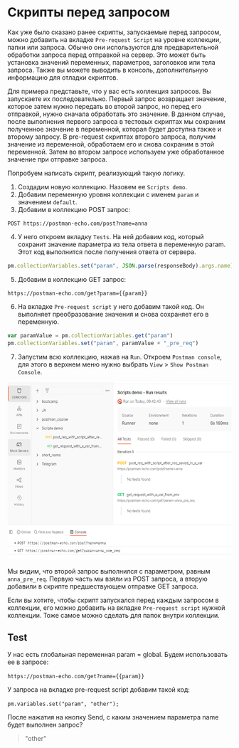 # Скрипты перед запросом

Как уже было сказано ранее скрипты, запускаемые перед запросом, можно добавить на вкладке `Pre-request Script` на уровне
коллекции, папки или запроса. Обычно они используются для предварительной обработки запроса перед отправкой на сервер.
Это может быть установка значений переменных, параметров, заголовков или тела запроса. Также вы можете выводить в
консоль, дополнительную информацию для отладки скриптов.

Для примера представьте, что у вас есть коллекция запросов. Вы запускаете их последовательно. Первый запрос возвращает
значение, которое затем нужно передать во второй запрос, но перед его отправкой, нужно сначала обработать это значение.
В данном случае, после выполнения первого запроса в тестовых скриптах мы сохраним полученное значение в переменной,
которая будет доступна также и второму запросу. В pre-request скриптах второго запроса, получим значение из переменной,
обработаем его и снова сохраним в этой переменной. Затем во втором запросе используем уже обработанное значение при
отправке запроса.

Попробуем написать скрипт, реализующий такую логику.

1. Создадим новую коллекцию. Назовем ее `Scripts demo`.
2. Добавим переменную уровня коллекции с именем `param` и значением `default`.
3. Добавим в коллекцию POST запрос:

```
POST https://postman-echo.com/post?name=anna
```

4. У него откроем вкладку `Tests`. На ней добавим код, который сохранит значение параметра из тела ответа в переменную
   param. Этот код выполнится после получения ответа от сервера.

```javascript
pm.collectionVariables.set("param", JSON.parse(responseBody).args.name)
```

5. Добавим в коллекцию GET запрос:

```
https://postman-echo.com/get?param={{param}}
```

6. На вкладке `Pre-request script` у него добавим такой код. Он выполняет преобразование значения
   и снова сохраняет его в переменную.

```javascript
var paramValue = pm.collectionVariables.get("param")
pm.collectionVariables.set("param", paramValue + "_pre_req")
```

7. Запустим всю коллекцию, нажав на `Run`. Откроем `Postman console`, для этого в верхнем меню нужно
   выбрать `View` > `Show Postman Console`.

<img src="img/collection_console_view.png" width="600" height="400" alt="collection console view">

Мы видим, что второй запрос выполнился с параметром, равным `anna_pre_req`. Первую часть мы взяли из POST запроса, а
вторую добавили в скрипте предшествующем отправке GET запроса.

Если вы хотите, чтобы скрипт запускался перед каждым запросом в коллекции, его можно добавить на вкладке `Pre-request
script` нужной коллекции. Тоже самое можно сделать для папок внутри коллекции.

## Test

У нас есть глобальная переменная param = global. Будем использовать ее в запросе:

`https://postman-echo.com/get?name={{param}}`

У запроса на вкладке pre-request script добавим такой код:

`pm.variables.set("param", "other");`

После нажатия на кнопку Send, с каким значением параметра name будет выполнен запрос?

> "other"
